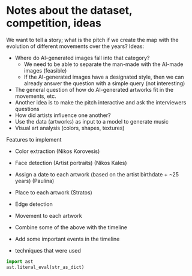 # Notes about the dataset, competition, ideas

We want to tell a story; what is the pitch if we create the map with the evolution of different movements over the years?
Ideas:

- Where do AI-generated images fall into that category?
  - We need to be able to separate the man-made with the AI-made images (feasible)
  - If the AI-generated images have a designated style, then we can already answer the question with a simple query (not interesting)
- The general question of how do AI-generated artworks fit in the movements, etc.
- Another idea is to make the pitch interactive and ask the interviewers questions
- How did artists influence one another?
- Use the data (artworks) as input to a model to generate music
- Visual art analysis (colors, shapes, textures)

Features to implement

- Color extraction (Nikos Korovesis)
- Face detection (Artist portraits) (Nikos Kales)
- Assign a date to each artwork (based on the artist birthdate + ~25 years) (Paulina)
- Place to each artwork (Stratos)

- Edge detection
- Movement to each artwork
- Combine some of the above with the timeline
- Add some important events in the timeline

- techniques that were used


```Python
import ast
ast.literal_eval(str_as_dict)
```